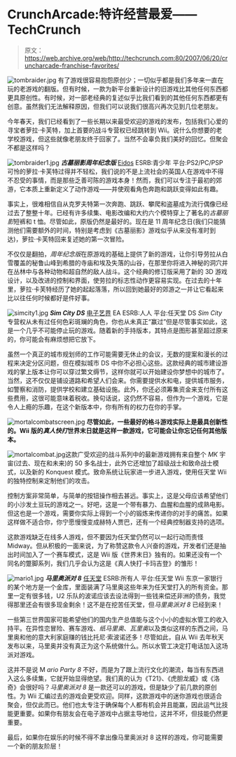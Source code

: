 # CrunchArcade:特许经营最爱——TechCrunch

> 原文：<https://web.archive.org/web/http://techcrunch.com:80/2007/06/20/cruncharcade-franchise-favorites/>

![tombraider.jpg](img/49f6aeb213d29b16c8415a12a9e489b0.png)
有了游戏很容易抱怨原创少；一切似乎都是我们多年来一直在玩的老游戏的翻版。但有时候，一款为新平台重新设计的旧游戏比其他任何东西都更具原创性。有时候，对一部老经典的复述似乎比我们看到的其他任何东西都更有创意。虽然我们无法解释原因，但我们可以说我们很高兴再次见到几位老朋友。

今年春天，我们已经看到了一些长期以来最受欢迎的游戏的发布，包括我们心爱的寻宝者萝拉·卡芙特，加上首要的战斗专营权已经跳转到 Wii。说什么你想要的老学校游戏，但这些就像老朋友终于回家了。当然不会辜负我们美好的回忆。但聚会不都是这样吗？

![tombraider1.jpg](img/0b9ba2ca4e90fc70c34c59d16607fe47.png)
***古墓丽影周年纪念版***
[Eidos](https://web.archive.org/web/20201024171737/http://www.eidos.com/)
ESRB:青少年
平台:PS2/PC/PSP
可怜的萝拉·卡芙特过得并不轻松，我们说的不是上流社会的英国人在游戏中不得不忍受的事情，而是那些乏善可陈的游戏本身！然而，我们可以专注于最初的郊游，它本质上重新定义了动作游戏——并使观看角色奔跑和跳跃变得如此有趣。

事实上，很难相信自从克罗夫特第一次奔跑、跳跃、攀爬和盗墓成为流行偶像已经过去了整整十年。已经有许多续集、电影改编和大约六个模特穿上了著名的*古墓丽影*短裤和 t 恤。尽管如此，原版仍然是最好的。现在是 11 周年纪念日(我们只能猜测他们需要额外的时间，特别是考虑到《古墓丽影》游戏似乎从来没有准时到达)，萝拉·卡芙特回来复述她的第一次冒险。

不仅仅是翻拍，*周年纪念版*在原游戏的基础上提供了新的游戏，让你引导劳拉从白雪覆盖的秘鲁山峰到希腊的寺庙和埃及失落的山谷，在那里你将进入神秘的洞穴并在丛林中与各种动物和超自然的敌人战斗。这个经典的修订版采用了新的 3D 游戏设计，以及改进的控制和界面，使劳拉的标志性动作更容易实现。在过去的十年里，萝拉·卡芙特经历了她的起起落落，所以回到她最好的郊游之一并让它看起来比以往任何时候都好是件好事。

![simcity1.jpg](img/406c6577815db85c48b0c374eae7d384.png)
***Sim City DS***
[电子艺界](https://web.archive.org/web/20201024171737/http://www.ea.com/)
EA
ESRB:人人
平台:任天堂 DS
*Sim City*专营权从未有过任何色彩斑斓的角色，你也从未真正“赢过”但是尽管事实如此，这是一个几乎不可能停止玩的游戏。随着新的手持版本，其特点是图形甚至超过原来的，你可能会有麻烦想把它放下。

虽然一个真正的城市规划师的工作可能需要无休止的会议，无数的提案和漫长的过程来决定分区问题，但在模拟城市 DS 中你不必担心这些。这款经典的城市建设游戏的掌上版本让你可以穿过繁文缛节，这样你就可以开始建设你梦想中的城市了。当然，这不仅仅是铺设道路和希望人们会来。你需要提供水和电，提供城市服务，如警察和消防，提供学校和建立基础设施。此外，你还必须筹集资金来支付所有这些费用，这很可能意味着税收。换句话说，这仍然不容易，但作为一个游戏，它是令人上瘾的乐趣，在这个新版本中，你有所有的权力在你的手掌。

![mortalcombatscreen.jpg](img/c8ce9ac56aa6b085228299ffc9312784.png)
**尽管如此，一些最好的格斗游戏实际上是最具创新性的。Wii 版的*真人快打*世界末日就是这样一款游戏，它可能会让你忘记任何其他版本。**

![mortalcombat.jpg](img/f59be3acb70ea45c09b1cde1740f1f89.png)这款广受欢迎的战斗系列中的最新游戏拥有来自整个 *MK* 宇宙(过去、现在和未来)的 50 多名战士，此外它还增加了超级战士和致命战士模式，以及新的 Konquest 模式。致命系统让玩家进一步进入游戏，使用任天堂 Wii 的独特控制来定制他们的攻击。

控制方案非常简单，与简单的按钮操作相去甚远。事实上，这是父母应该希望他们的小沙发土豆玩的游戏之一。好吧，这是一个带有暴力、血腥和血腥的成熟电影。但这也是一个游戏，需要你实际上得到一个小的锻炼来传递你的对手的痛苦。如果这样做不适合你，你宁愿慢慢变成赫特人贾巴，还有一个经典控制器支持的选项。

这款游戏缺乏在线多人游戏，但不要因为任天堂仍然可以一起行动而责怪 Midway。但从积极的一面来说，为了称赞这款令人兴奋的游戏，开发者们还是抽出时间加入了一个赛车模式，这是 Wii 版《世界末日》独有的。如果还没有一个同名的蹩脚系列，我们几乎会认为这是《真人快打·卡玛吉登》的雏形！

![mario1.jpg](img/15a6d173efb7526dce4830de706e38b4.png)
***马里奥派对 8***
[任天堂](https://web.archive.org/web/20201024171737/http://www.nintendo.com/)
ESRB:所有人
平台:任天堂 Wii
东京一家银行的某个地方是一个金库，里面装满了马里奥这些年来为任天堂打入的所有资金。那里一定有很多钱，U2 乐队的波诺应该去设法得到一些钱来偿还非洲的债务，我觉得那里还会有很多现金剩余！这不是在挖苦任天堂，但*马里奥派对 8* 已经到来！

一些第三世界国家可能希望他们的国内生产总值能与这个小小的虚拟水管工的收入持平。在异性恋冒险、赛车游戏、*纸马里奥*、*瓦里奥*以及类似这样的东西之间，马里奥和他的意大利家庭赚的钱比托尼·索波诺还多！尽管如此，自从 Wii 去年秋天发布以来，马里奥并没有真正为这个系统做什么。所以水管工决定打电话加入这场派对游戏。

这并不是说 M *ario Party 8* 不好，而是为了跟上流行文化的潮流，每当有东西进入这么多续集，它就开始显得绝望。我们真的认为《T21》、《虎胆龙威》或《洛奇》会很好吗？*马里奥派对 8* 是一款还可以的游戏，但是缺少了前几款的原创性。为 Wii 汇编过去的游戏会更受欢迎。同样，这款游戏中的迷你游戏也很适合聚会，但仅此而已。他们也太专注于确保每个人都有机会并且能赢，因此运气比技能更重要。如果你有朋友会在电子游戏中占据主导地位，这并不坏，但技能仍然更重要。

最后，如果你在娱乐的时候不得不拿出像马里奥派对 8 这样的游戏，你可能需要一个新的朋友阶层！